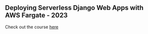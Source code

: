 ## Deploying Serverless Django Web Apps with AWS Fargate - 2023

Check out the course [here](https://www.udemy.com/course/deploy-a-serverless-django-web-app-with-aws-fargate-2022/)
